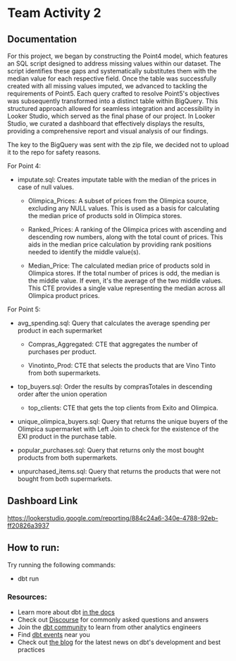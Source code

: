 # Team Activity 2

## Documentation

For this project, we began by constructing the Point4 model, which features an SQL script designed to address missing values within our dataset. The script identifies these gaps and systematically substitutes them with the median value for each respective field. Once the table was successfully created with all missing values imputed, we advanced to tackling the requirements of Point5. Each query crafted to resolve Point5's objectives was subsequently transformed into a distinct table within BigQuery. This structured approach allowed for seamless integration and accessibility in Looker Studio, which served as the final phase of our project. In Looker Studio, we curated a dashboard that effectively displays the results, providing a comprehensive report and visual analysis of our findings.

The key to the BigQuery was sent with the zip file, we decided not to upload it to the repo for safety reasons.

For Point 4:

- imputate.sql: Creates imputate table with the median of the prices in case of null values.

  - Olimpica_Prices: A subset of prices from the Olimpica source, excluding any NULL values. This is used as a basis for calculating the median price of products sold in Olimpica stores.

  - Ranked_Prices: A ranking of the Olimpica prices with ascending and descending row numbers, along with the total count of prices. This aids in the median price calculation by providing rank positions needed to identify the middle value(s).

  - Median_Price: The calculated median price of products sold in Olimpica stores. If the total number of prices is odd, the median is the middle value. If even, it's the average of the two middle values. This CTE provides a single value representing the median across all Olimpica product prices.

For Point 5:

- avg_spending.sql: Query that calculates the average spending per product in each supermarket

  - Compras_Aggregated: CTE that aggregates the number of purchases per product.

  - Vinotinto_Prod: CTE that selects the products that are Vino Tinto from both supermarkets.

- top_buyers.sql: Order the results by comprasTotales in descending order after the union operation

  - top_clients: CTE that gets the top clients from Exito and Olimpica.

- unique_olimpica_buyers.sql: Query that returns the unique buyers of the Olimpica supermarket with Left Join to check for the existence of the EXI product in the purchase table.

- popular_purchases.sql: Query that returns only the most bought products from both supermarkets.

- unpurchased_items.sql: Query that returns the products that were not bought from both supermarkets.

## Dashboard Link

https://lookerstudio.google.com/reporting/884c24a6-340e-4788-92eb-ff20826a3937

## How to run:

Try running the following commands:

- dbt run

### Resources:

- Learn more about dbt [in the docs](https://docs.getdbt.com/docs/introduction)
- Check out [Discourse](https://discourse.getdbt.com/) for commonly asked questions and answers
- Join the [dbt community](https://getdbt.com/community) to learn from other analytics engineers
- Find [dbt events](https://events.getdbt.com) near you
- Check out [the blog](https://blog.getdbt.com/) for the latest news on dbt's development and best practices
